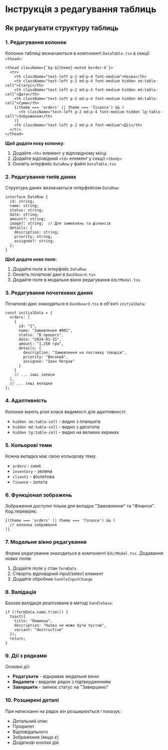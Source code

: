 # Інструкція з редагування таблиць

## Як редагувати структуру таблиць

### 1. Редагування колонок

Колонки таблиці визначаються в компоненті `DataTable.tsx` в секції `<thead>`:

```tsx
<thead className={`bg-${theme}-muted border-b`}>
  <tr>
    <th className="text-left p-2 md:p-4 font-medium">Назва</th>
    <th className="text-left p-2 md:p-4 font-medium hidden sm:table-cell">Статус</th>
    <th className="text-left p-2 md:p-4 font-medium hidden md:table-cell">Дата</th>
    <th className="text-left p-2 md:p-4 font-medium hidden md:table-cell">Сума</th>
    {(theme === 'orders' || theme === 'finance') && (
      <th className="text-left p-2 md:p-4 font-medium hidden lg:table-cell">Зображення</th>
    )}
    <th className="text-left p-2 md:p-4 font-medium">Дії</th>
  </tr>
</thead>
```

**Щоб додати нову колонку:**
1. Додайте `<th>` елемент у відповідному місці
2. Додайте відповідний `<td>` елемент у секції `<tbody>`
3. Оновіть інтерфейс `DataRow` у файлі `DataTable.tsx`

### 2. Редагування типів даних

Структура даних визначається інтерфейсом `DataRow`:

```tsx
interface DataRow {
  id: string;
  name: string;
  status: string;
  date: string;
  amount?: string;
  image?: string;  // Для замовлень та фінансів
  details: {
    description: string;
    priority: string;
    assignee?: string;
  };
}
```

**Щоб додати нове поле:**
1. Додайте поле в інтерфейс `DataRow`
2. Оновіть початкові дані в `Dashboard.tsx`
3. Додайте поле в модальне вікно редагування `EditModal.tsx`

### 3. Редагування початкових даних

Початкові дані знаходяться в `Dashboard.tsx` в об'єкті `initialData`:

```tsx
const initialData = {
  orders: [
    {
      id: "1",
      name: "Замовлення #001",
      status: "В процесі",
      date: "2024-01-15",
      amount: "1,250 грн",
      details: {
        description: "Замовлення на поставку товарів",
        priority: "Високий",
        assignee: "Іван Петров"
      }
    }
    // ... інші записи
  ],
  // ... інші вкладки
};
```

### 4. Адаптивність

Колонки мають різні класи видимості для адаптивності:
- `hidden sm:table-cell` - видно з планшета
- `hidden md:table-cell` - видно з десктопа  
- `hidden lg:table-cell` - видно на великих екранах

### 5. Кольорові теми

Кожна вкладка має свою кольорову тему:
- `orders` - синя
- `inventory` - зелена
- `clients` - фіолетова
- `finance` - золота

### 6. Функціонал зображень

Зображення доступні тільки для вкладок "Замовлення" та "Фінанси". Код перевіряє:

```tsx
{(theme === 'orders' || theme === 'finance') && (
  // колонка зображення
)}
```

### 7. Модальне вікно редагування

Форма редагування знаходиться в компоненті `EditModal.tsx`. Додавання нових полів:

1. Додайте поле у стан `formData`
2. Створіть відповідний input/select елемент
3. Додайте обробник `handleInputChange`

### 8. Валідація

Базова валідація реалізована в методі `handleSave`:

```tsx
if (!formData.name.trim()) {
  toast({
    title: "Помилка",
    description: "Назва не може бути пустою",
    variant: "destructive"
  });
  return;
}
```

### 9. Дії з рядками

Основні дії:
- **Редагувати** - відкриває модальне вікно
- **Видалити** - видаляє рядок з підтвердженням
- **Завершити** - змінює статус на "Завершено"

### 10. Розширені деталі

При натисканні на рядок він розширюється і показує:
- Детальний опис
- Пріоритет
- Відповідального
- Зображення (якщо є)
- Додаткові кнопки дій